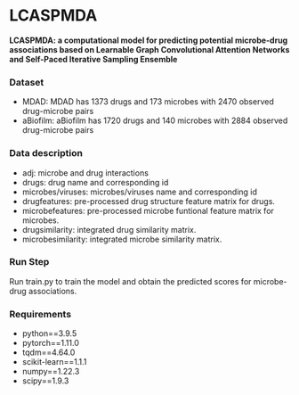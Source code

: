 # LCASPMDA

**LCASPMDA: a computational model for predicting potential microbe-drug associations based on Learnable Graph Convolutional Attention Networks and Self-Paced Iterative Sampling Ensemble**

### Dataset
  * MDAD: MDAD has 1373 drugs and 173 microbes with 2470 observed drug-microbe pairs
  * aBiofilm: aBiofilm has 1720 drugs and 140 microbes with 2884 observed drug-microbe pairs
  
### Data description
* adj: microbe and drug interactions
* drugs: drug name and corresponding id
* microbes/viruses: microbes/viruses name and corresponding id
* drugfeatures: pre-processed drug structure feature matrix for drugs.
* microbefeatures: pre-processed microbe funtional feature matrix for microbes.
* drugsimilarity: integrated drug similarity matrix.
* microbesimilarity: integrated microbe similarity matrix.

### Run Step 
  Run train.py to train the model and obtain the predicted scores for microbe-drug associations.


### Requirements 
  - python==3.9.5
  - pytorch==1.11.0 
  - tqdm==4.64.0
  - scikit-learn==1.1.1
  - numpy==1.22.3
  - scipy==1.9.3

